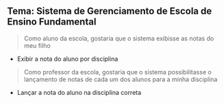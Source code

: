 ## Tema: Sistema de Gerenciamento de Escola de Ensino Fundamental

> Como aluno da escola, gostaria que o sistema exibisse as notas do meu 
filho
 - Exibir a nota do aluno por disciplina

> Como professor da escola, gostaria que o sistema possibilitasse o 
lançamento de notas de cada um dos alunos para a minha disciplina
 - Lançar a nota do aluno na disciplina correta
